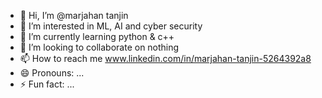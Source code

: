 - 👋 Hi, I’m @marjahan tanjin
- 👀 I’m interested in ML, AI and cyber security
- 🌱 I’m currently learning python & c++
- 💞️ I’m looking to collaborate on nothing
- 📫 How to reach me www.linkedin.com/in/marjahan-tanjin-5264392a8
- 😄 Pronouns: ...
- ⚡ Fun fact: ...

<!---
marjahan0909/marjahan0909 is a ✨ special ✨ repository because its `README.md` (this file) appears on your GitHub profile.
You can click the Preview link to take a look at your changes.
--->

